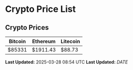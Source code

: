 # Crypto Price List

## Crypto Prices
| Bitcoin | Ethereum | Litecoin |
| ------- | -------- | -------- |
| $85331 | $1911.43 | $88.73 |
**Last Updated:** 2025-03-28 08:54 UTC
**Last Updated:** $DATE$
